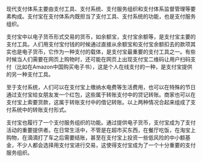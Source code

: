 现代支付体系主要由支付工具、支付系统、支付服务组织和支付体系监督管理等要素构成。支付宝在支付体系内既担当了支付工具、支付系统的功能，也是支付服务组织。

支付宝中以电子货币形式交易的货币，如余额宝，支付宝余额等，是支付宝主要的支付工具。人们用支付宝付钱的时候通过直接从余额宝和支付宝余额扣去的款项其实也是电子货币，它作为一种支付的载体，是支付宝最重要的支付工具之一。有些时候当人们需要在网页上购物时，还可能在网页上出现支付宝二维码让用户扫码支付（比如在Amazon中国购买电子书），这是个人在线支付的一种，是支付宝提供的另一种支付工具。

至于支付系统，人们可以在支付宝上缴纳水电费等生活费用，也可以在特殊的节日通过支付宝给女朋友发一个红包，这些属于转账支付中的贷记转账。商家也可以在支付宝上索要货款，这属于转账支付中的借记转账。以上两种情况合起来组成了支付系统中的转账支付形式。

支付宝也履行了一个支付服务组织的功能。通过提供电子货币，支付宝成为了支付活动的重要提供者。在日常生活中，不管是在超市买东西，在餐厅吃饭，在淘宝上购物，在滴滴打了车之后需要结账，甚至在支付宝上投资一些低风险的中小额基金，不少人都会选择用支付宝进行交易，这使得支付宝成为了一个十分重要的支付服务组织。
